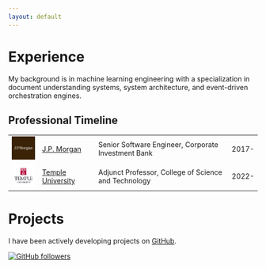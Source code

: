 ```yaml
---
layout: default
---
```

# Experience

My background is in machine learning engineering with a specialization in document understanding systems, system architecture, and event-driven orchestration engines.

## Professional Timeline
| | | | |
|:--:|:---|:---|:---|
| <img width="75" src="./assets/img/jpmorgan.png" alt="J.P. Morgan"> | [J.P. Morgan](https://www.jpmorgan.com/global) | Senior Software Engineer, Corporate Investment Bank | 2017- |
| <img width="75" src="./assets/img/temple.png" alt="Temple University"> | [Temple University](https://www.temple.edu) | Adjunct Professor, College of Science and Technology | 2022- |

# Projects

I have been actively developing projects on [GitHub](https://github.com/dhorvay).

<a href="https://github.com/dhorvay">
    <img alt="GitHub followers" src="https://img.shields.io/github/followers/dhorvay?label=Follow&style=social">
</a>
